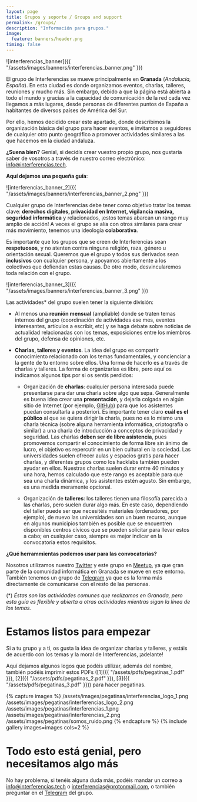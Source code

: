 ```yaml
---
layout: page
title: Grupos y soporte / Groups and support
permalink: /groups/
description: "Información para grupos."
image:
  feature: banners/header.png
timing: false
---
```


![interferencias_banner]({{ "/assets/images/banners/interferencias_banner.png" }})

El grupo de Interferencias se mueve principalmente en **Granada** (*Andalucía, España*). En esta ciudad es donde organizamos eventos, charlas, talleres, reuniones y mucho más. Sin embargo, debido a que la página está abierta a todo el mundo y gracias a la capacidad de comunicación de la red cada vez llegamos a más lugares, desde personas de diferentes puntos de España a habitantes de diversos países de América del Sur.

Por ello, hemos decidido crear este apartado, donde describimos la organización básica del grupo para hacer eventos, e invitamos a seguidores de cualquier otro punto geográfico a promover actividades similares a las que hacemos en la ciudad andaluza.

**¿Suena bien?** Genial, si decidís crear vuestro propio grupo, nos gustaría saber de vosotros a través de nuestro correo electrónico: [info@interferencias.tech](mailto:info@interferencias.tech).

**Aquí dejamos una pequeña guía**:

![interferencias_banner_2]({{ "/assets/images/banners/interferencias_banner_2.png" }})

Cualquier grupo de Interferencias debe tener como objetivo tratar los temas clave: **derechos digitales, privacidad en Internet, vigilancia masiva, seguridad informática** y relacionados, ¡estos temas abarcan un rango muy amplio de acción! A veces el grupo se alía con otros similares para crear más movimiento, tenemos una ideología **colaborativa**.

Es importante que los grupos que se creen de Interferencias sean **respetuosos**, y no atenten contra ninguna religión, raza, género u orientación sexual. Queremos que el grupo y todos sus derivados sean **inclusivos** con cualquier persona, y apoyamos abiertamente a los colectivos que defiendan estas causas. De otro modo, desvincularemos toda relación con el grupo.

![interferencias_banner_3]({{ "/assets/images/banners/interferencias_banner_3.png" }})

Las actividades* del grupo suelen tener la siguiente división:

- Al menos una **reunión mensual** (ampliable) donde se traten temas internos del grupo (coordinación de actividades ese mes, eventos interesantes, artículos a escribir, etc) y se haga debate sobre noticias de actualidad relacionadas con los temas, exposiciones entre los miembros del grupo, defensa de opiniones, etc.  
- **Charlas, talleres y eventos**. La idea del grupo es compartir conocimiento relacionado con los temas fundamentales, y concienciar a la gente de tu entorno sobre ellos. Una forma de hacerlo es a través de charlas y talleres. La forma de organizarlas es libre, pero aquí os indicamos algunos tips por si os sentís perdidos:

  - Organización de **charlas**: cualquier persona interesada puede presentarse para dar una charla sobre algo que sepa. Generalmente es buena idea crear una **presentación**, y dejarla colgada en algún sitio de Internet (por ejemplo, [GitHub](https://github.com/)) para que los asistentes puedan consultarla a posteriori. Es importante tener claro **cuál es el público** al que se quiera dirigir la charla, pues no es lo mismo una charla técnica (sobre alguna herramienta informática, criptografía o similar) a una charla de introducción a conceptos de privacidad y seguridad. Las charlas **deben ser de libre asistencia**, pues promovemos compartir el conocimiento de forma libre sin ánimo de lucro, el objetivo es repercutir en un bien cultural en la sociedad. Las universidades suelen ofrecer aulas y espacios gratis para hacer charlas, y diferentes grupos como los hacklabs también pueden ayudar en ellos. Nuestras charlas suelen durar entre 40 minutos y una hora, hemos calculado que este rango es aceptable para que sea una charla dinámica, y los asistentes estén agusto. Sin embargo, es una medida meramente opcional.

  - Organización de **talleres**: los talleres tienen una filosofía parecida a las charlas, pero suelen durar algo más. En este caso, dependiendo del taller puede ser que necesitéis materiales (ordenadores, por ejemplo), de nuevo las universidades son un buen recurso, aunque en algunos municipios también es posible que se encuentren disponibles centros cívicos que se pueden solicitar para llevar estos a cabo; en cualquier caso, siempre es mejor indicar en la convocatoria estos requisitos.

**¿Qué herrammientas podemos usar para las convocatorias?**

Nosotros utilizamos nuestro [Twitter](https://twitter.com/inter_ferencias) y este grupo en [Meetup](https://www.meetup.com/es-ES/Granada-Geek/), ya que gran parte de la comunidad informática en Granada se mueve en este entorno. También tenemos un grupo de [Telegram](http://t.me/inter_ferencias) ya que es la forma más directamente de comunicarse con el resto de las personas.

(*)
_Éstas son las actividades comunes que realizamos en Granada, pero esta guía es flexible y abierta a otras actividades mientras sigan la línea de los temas._

# Estamos listos para empezar

Si a tu grupo y a ti, os gusta la idea de organizar charlas y talleres, y estáis de acuerdo con los temas y la moral de Interferencias, ¡adelante!

Aquí dejamos algunos logos que podéis utilizar, además del nombre, también podéis imprimir estos PDFs ([1]({{ "/assets/pdfs/pegatinas_1.pdf" }}), [2]({{ "/assets/pdfs/pegatinas_2.pdf" }}), [3]({{ "/assets/pdfs/pegatinas_3.pdf" }})) para hacer pegatinas.

{% capture images %}
  /assets/images/pegatinas/interferencias_logo_1.png
  /assets/images/pegatinas/interferencias_logo_2.png
  /assets/images/pegatinas/interferencias_1.png
  /assets/images/pegatinas/interferencias_2.png
  /assets/images/pegatinas/somos_ruido.png
{% endcapture %}
{% include gallery images=images cols=2 %}

# Todo esto está genial, pero necesitamos algo más

No hay problema, si tenéis alguna duda más, podéis mandar un correo a [info@interferencias.tech](mailto:info@interferencias.tech) o [interferencias@protonmail.com](mailto:interferencias@protonmail.com), o también preguntar en el [Telegram](http://t.me/inter_ferencias) del grupo.
